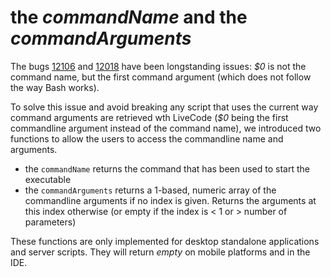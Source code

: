 # the *commandName* and the *commandArguments*

The bugs [12106](http://quality.runrev.com/show_bug.cgi?id=12106) and [12018](http://quality.runrev.com/show_bug.cgi?id=12108) have been longstanding issues: *$0* is not the command name, but the first command argument (which does not follow the way Bash works).

To solve this issue and avoid breaking any script that uses the current way command arguments are retrieved wth LiveCode (*$0* being the first commandline argument instead of the command name), we introduced two functions to allow the users to access the commandline name and arguments.

* the `commandName` returns the command that has been used to start the executable
* the `commandArguments` returns a 1-based, numeric array of the commandline arguments if no index is given. Returns the arguments at this index otherwise (or empty if the index is < 1 or > number of parameters)

These functions are only implemented for desktop standalone applications and server scripts. They will return *empty* on mobile platforms and in the IDE.
